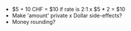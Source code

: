 
* $5 + 10 CHF = $10 if rate is 2:1
x $5 * 2 = $10
* Make 'amount' private
x Dollar side-effects?
* Money rounding?

